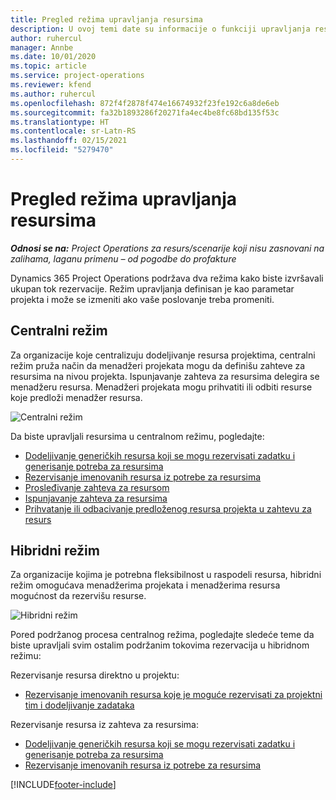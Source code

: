 ```yaml
---
title: Pregled režima upravljanja resursima
description: U ovoj temi date su informacije o funkciji upravljanja resursima u usluzi Dynamics 365 Project Operations.
author: ruhercul
manager: Annbe
ms.date: 10/01/2020
ms.topic: article
ms.service: project-operations
ms.reviewer: kfend
ms.author: ruhercul
ms.openlocfilehash: 872f4f2878f474e16674932f23fe192c6a8de6eb
ms.sourcegitcommit: fa32b1893286f20271fa4ec4be8fc68bd135f53c
ms.translationtype: HT
ms.contentlocale: sr-Latn-RS
ms.lasthandoff: 02/15/2021
ms.locfileid: "5279470"
---
```

# <a name="resource-management-modes-overview"></a>Pregled režima upravljanja resursima

_**Odnosi se na:** Project Operations za resurs/scenarije koji nisu zasnovani na zalihama, laganu primenu – od pogodbe do profakture_


Dynamics 365 Project Operations podržava dva režima kako biste izvršavali ukupan tok rezervacije. Režim upravljanja definisan je kao parametar projekta i može se izmeniti ako vaše poslovanje treba promeniti.    

## <a name="central-mode"></a>Centralni režim
Za organizacije koje centralizuju dodeljivanje resursa projektima, centralni režim pruža način da menadžeri projekata mogu da definišu zahteve za resursima na nivou projekta. Ispunjavanje zahteva za resursima delegira se menadžeru resursa. Menadžeri projekata mogu prihvatiti ili odbiti resurse koje predloži menadžer resursa.

![Centralni režim](./media/resource-management-central.png)

Da biste upravljali resursima u centralnom režimu, pogledajte:

- [Dodeljivanje generičkih resursa koji se mogu rezervisati zadatku i generisanje potreba za resursima](https://docs.microsoft.com/dynamics365/project-service/assign-generic-bookable-resource)
- [Rezervisanje imenovanih resursa iz potrebe za resursima](https://docs.microsoft.com/dynamics365/project-service/book-named-resource)
- [Prosleđivanje zahteva za resursom](https://docs.microsoft.com/dynamics365/project-service/submit-resource-request)
- [Ispunjavanje zahteva za resursima](https://docs.microsoft.com/dynamics365/project-service/resource-management-fulfill-requests)
- [Prihvatanje ili odbacivanje predloženog resursa projekta u zahtevu za resurs](https://docs.microsoft.com/dynamics365/project-service/accept-reject-proposed-resource)

## <a name="hybrid-mode"></a>Hibridni režim
Za organizacije kojima je potrebna fleksibilnost u raspodeli resursa, hibridni režim omogućava menadžerima projekata i menadžerima resursa mogućnost da rezervišu resurse.

![Hibridni režim](./media/resource-management-hybrid.png)

Pored podržanog procesa centralnog režima, pogledajte sledeće teme da biste upravljali svim ostalim podržanim tokovima rezervacija u hibridnom režimu:

Rezervisanje resursa direktno u projektu:
- [Rezervisanje imenovanih resursa koje je moguće rezervisati za projektni tim i dodeljivanje zadataka](https://docs.microsoft.com/dynamics365/project-service/assign-named-bookable-resource)

Rezervisanje resursa iz zahteva za resursima:
- [Dodeljivanje generičkih resursa koji se mogu rezervisati zadatku i generisanje potreba za resursima](https://docs.microsoft.com/dynamics365/project-service/assign-generic-bookable-resource)
- [Rezervisanje imenovanih resursa iz potrebe za resursima](https://docs.microsoft.com/dynamics365/project-service/book-named-resource)


[!INCLUDE[footer-include](../includes/footer-banner.md)]